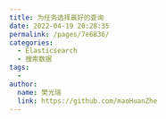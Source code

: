 ```yaml
---
title: 为任务选择最好的查询
date: 2022-04-19 20:28:35
permalink: /pages/7e6836/
categories:
  - Elasticsearch
  - 搜索数据
tags:
  - 
author: 
  name: 樊光瑞
  link: https://github.com/maoHuanZhe
---
```

